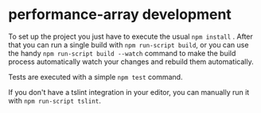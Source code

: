 # performance-array development

To set up the project you just have to execute the usual `npm install` .
After that you can run a single build with `npm run-script build`, or you can use the handy `npm run-script build --watch` command to make the build process automatically watch your changes and rebuild them automatically.

Tests are executed with a simple `npm test` command.

If you don't have a tslint integration in your editor, you can manually run it with `npm run-script tslint`.